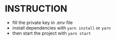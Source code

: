 # INSTRUCTION
- fill the private key in .env file
- install dependencies with <code>yarn install</code> or <code>yarn</code>
- then start the project with <code>yarn start</code>
